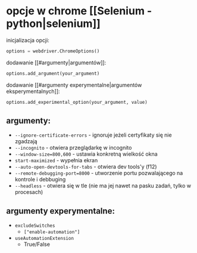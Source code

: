 # opcje w chrome [[Selenium - python|selenium]]

inicjalizacja opcji:
```py
options = webdriver.ChromeOptions()
```

dodawanie [[#argumenty|argumentów]]:
```py
options.add_argument(your_argument)
```

dodawanie [[#argumenty experymentalne|argumentów eksperymentalnych]]:
```py
options.add_experimental_option(your_argument, value)
```

## argumenty:
- ``--ignore-certificate-errors`` - ignoruje jeżeli certyfikaty się nie zgadzają
- ``--incognito`` - otwiera przeglądarkę w incognito
- ``--window-size=800,600`` - ustawia konkretną wielkość okna
- ``start-maximized`` - wypełnia ekran
- ``--auto-open-devtools-for-tabs`` - otwiera dev tools'y (f12)
- ``--remote-debugging-port=8000`` - utworzenie portu pozwalającego na kontrole i debbuging
- ``--headless`` - otwiera się w tle (nie ma jej nawet na pasku zadań, tylko w procesach)

## argumenty experymentalne:
- ``excludeSwitches``
	- ``["enable-automation"]``
- ``useAutomationExtension``
	- True/False